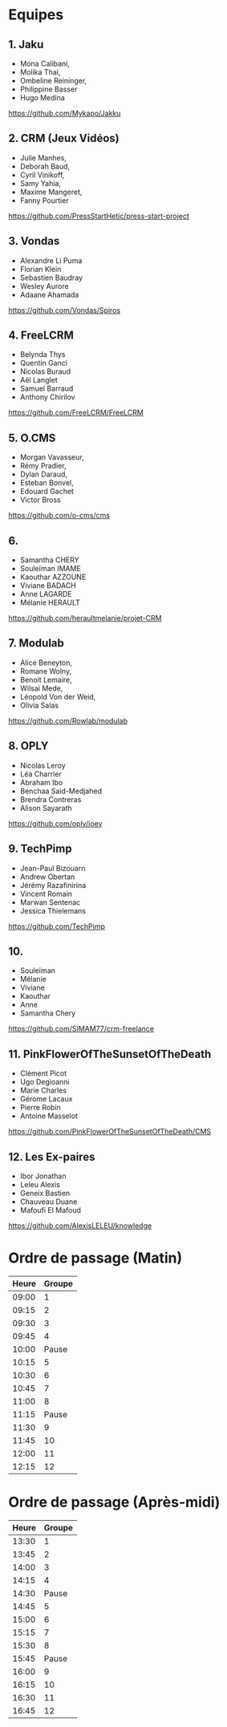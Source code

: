 # Equipes

## 1. Jaku
* Mona Calibani,
* Molika Thai,
* Ombeline Reininger,
* Philippine Basser
* Hugo Medina

https://github.com/Mykapo/Jakku

## 2. CRM (Jeux Vidéos)
* Julie Manhes,
* Deborah Baud,
* Cyril Vinikoff,
* Samy Yahia,
* Maxime Mangeret,
* Fanny Pourtier

https://github.com/PressStartHetic/press-start-project

## 3. Vondas
* Alexandre Li Puma
* Florian Klein
* Sebastien Baudray
* Wesley Aurore
* Adaane Ahamada

https://github.com/Vondas/Spiros

## 4. FreeLCRM
* Belynda Thys
* Quentin Ganci
* Nicolas Buraud
* Aël Langlet
* Samuel Barraud
* Anthony Chirilov

https://github.com/FreeLCRM/FreeLCRM

## 5. O.CMS
* Morgan Vavasseur,
* Rémy Pradier,
* Dylan Daraud,
* Esteban Bonvel,
* Edouard Gachet
* Victor Bross

https://github.com/o-cms/cms

## 6. 
* Samantha CHERY
* Souleïman IMAME
* Kaouthar AZZOUNE
* Viviane BADACH
* Anne LAGARDE 
* Mélanie HERAULT

https://github.com/heraultmelanie/projet-CRM

## 7. Modulab
* Alice Beneyton,
* Romane Wolny,
* Benoit Lemaire,
* Wilsai Mede,
* Léopold Von der Weid,
* Olivia Salas

https://github.com/Rowlab/modulab

## 8. OPLY
* Nicolas Leroy
* Léa Charrier
* Abraham Ibo
* Benchaa Said-Medjahed
* Brendra Contreras
* Alison Sayarath

https://github.com/oply/joey

## 9. TechPimp
* Jean-Paul Bizouarn
* Andrew Obertan
* Jérémy Razafinirina
* Vincent Romain
* Marwan Sentenac
* Jessica Thielemans

https://github.com/TechPimp

## 10. 

* Souleïman
* Mélanie
* Viviane
* Kaouthar
* Anne
* Samantha Chery

https://github.com/SIMAM77/crm-freelance

## 11. PinkFlowerOfTheSunsetOfTheDeath
* Clément Picot
* Ugo Degioanni
* Marie Charles
* Gérome Lacaux
* Pierre Robin
* Antoine Masselot

https://github.com/PinkFlowerOfTheSunsetOfTheDeath/CMS

## 12. Les Ex-paires
* Ibor Jonathan
* Leleu Alexis
* Geneix Bastien
* Chauveau Duane
* Mafoufi El Mafoud 

https://github.com/AlexisLELEU/knowledge

# Ordre de passage (Matin)
| Heure | Groupe |
| --- | --- |
| 09:00 | 1 |
| 09:15 | 2 |
| 09:30 | 3 |
| 09:45 | 4 |
| 10:00 | Pause |
| 10:15 | 5 |
| 10:30 | 6 |
| 10:45 | 7 |
| 11:00 | 8 |
| 11:15 | Pause |
| 11:30 | 9 |
| 11:45 | 10 |
| 12:00 | 11 |
| 12:15 | 12 |

# Ordre de passage (Après-midi)
| Heure | Groupe |
| --- | --- |
| 13:30 | 1 |
| 13:45 | 2 |
| 14:00 | 3 |
| 14:15 | 4 |
| 14:30 | Pause |
| 14:45 | 5 |
| 15:00 | 6 |
| 15:15 | 7 |
| 15:30 | 8 |
| 15:45 | Pause |
| 16:00 | 9 |
| 16:15 | 10 |
| 16:30 | 11 |
| 16:45 | 12 |
